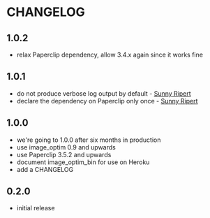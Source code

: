 # CHANGELOG

## 1.0.2

* relax Paperclip dependency, allow 3.4.x again since it works fine

## 1.0.1

* do not produce verbose log output by default - [Sunny Ripert](https://github.com/sunny)
* declare the dependency on Paperclip only once - [Sunny Ripert](https://github.com/sunny)

## 1.0.0

* we're going to 1.0.0 after six months in production
* use image_optim 0.9 and upwards
* use Paperclip 3.5.2 and upwards
* document image_optim_bin for use on Heroku
* add a CHANGELOG

## 0.2.0

* initial release
